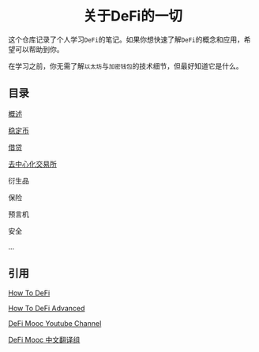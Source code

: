 <h1 align="center">
关于DeFi的一切
</h1>

这个仓库记录了个人学习`DeFi`的笔记。如果你想快速了解`DeFi`的概念和应用，希望可以帮助到你。

在学习之前，你无需了解`以太坊`与`加密钱包`的技术细节，但最好知道它是什么。

## 目录

[概述](./abstract.md "介绍了DeFi的基本概念及优势，与传统金融的对比")

[稳定币](./stablecoin.md)

[借贷](./loan.md)

[去中心化交易所](./DEX.md)

衍生品

保险

预言机

安全

...

## 引用

[How To DeFi](https://ytm.ltd/ad/How-to-DeFi-cn.pdf)

[How To DeFi Advanced](https://nigdaemon.gitbook.io/how-to-defi-advanced-zhogn-wen-b/master)

[DeFi Mooc Youtube Channel](https://www.youtube.com/channel/UCB67PxhB5LAWEbI4etQS7aw)

[DeFi Mooc 中文翻译组](https://space.bilibili.com/1522784883/video)
